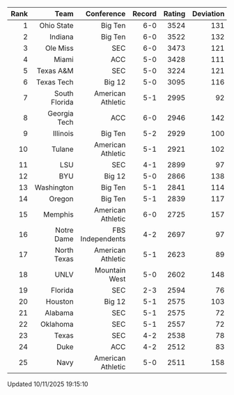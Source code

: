 | Rank  | Team                 | Conference           | Record   | Rating | Deviation |
| ---:  | ---:                 | ---:                 | ---:     | ---:   | ---:      |
| 1     | Ohio State           | Big Ten              | 6-0      | 3524   | 131       |
| 2     | Indiana              | Big Ten              | 6-0      | 3522   | 132       |
| 3     | Ole Miss             | SEC                  | 6-0      | 3473   | 121       |
| 4     | Miami                | ACC                  | 5-0      | 3428   | 111       |
| 5     | Texas A&M            | SEC                  | 5-0      | 3224   | 121       |
| 6     | Texas Tech           | Big 12               | 5-0      | 3095   | 116       |
| 7     | South Florida        | American Athletic    | 5-1      | 2995   | 92        |
| 8     | Georgia Tech         | ACC                  | 6-0      | 2946   | 142       |
| 9     | Illinois             | Big Ten              | 5-2      | 2929   | 100       |
| 10    | Tulane               | American Athletic    | 5-1      | 2921   | 102       |
| 11    | LSU                  | SEC                  | 4-1      | 2899   | 97        |
| 12    | BYU                  | Big 12               | 5-0      | 2866   | 138       |
| 13    | Washington           | Big Ten              | 5-1      | 2841   | 114       |
| 14    | Oregon               | Big Ten              | 5-1      | 2839   | 117       |
| 15    | Memphis              | American Athletic    | 6-0      | 2725   | 157       |
| 16    | Notre Dame           | FBS Independents     | 4-2      | 2697   | 97        |
| 17    | North Texas          | American Athletic    | 5-1      | 2623   | 89        |
| 18    | UNLV                 | Mountain West        | 5-0      | 2602   | 148       |
| 19    | Florida              | SEC                  | 2-3      | 2594   | 76        |
| 20    | Houston              | Big 12               | 5-1      | 2575   | 103       |
| 21    | Alabama              | SEC                  | 5-1      | 2575   | 72        |
| 22    | Oklahoma             | SEC                  | 5-1      | 2557   | 72        |
| 23    | Texas                | SEC                  | 4-2      | 2538   | 78        |
| 24    | Duke                 | ACC                  | 4-2      | 2512   | 83        |
| 25    | Navy                 | American Athletic    | 5-0      | 2511   | 158       |

Updated 10/11/2025 19:15:10
